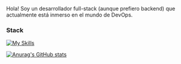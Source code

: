 Hola! Soy un desarrollador full-stack (aunque prefiero backend) que actualmente está inmerso en el mundo de DevOps.

### Stack
[![My Skills](https://skillicons.dev/icons?i=linux,neovim,vim,nix,docker,bash,django,ts,latex,python,react,rust&theme=light)](https://skillicons.dev)

[![Anurag's GitHub stats](https://github-readme-stats.vercel.app/api?username=Flaviongas)](https://github.com/anuraghazra/github-readme-stats)
